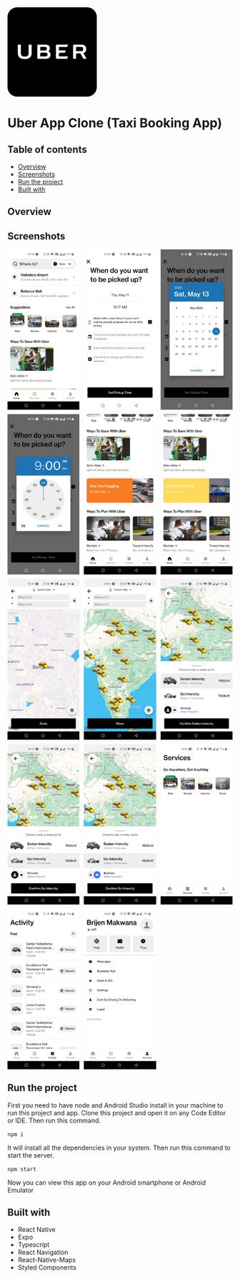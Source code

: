 <img src="./assets/icon.png" width="200" height="200"/>

# Uber App Clone (Taxi Booking App)

## Table of contents

- [Overview](#overview)
- [Screenshots](#screenshots)
- [Run the project](#Run-the-project)
- [Built with](#Built-with)

## Overview

## Screenshots

<div style="display: grid; grid-template-columns: repeat(3, 1fr); gap: 10px;">
  <img src="./assets/images/Screenshots/preview_1.jpg" alt="Screenshot 1" width="250">
  <img src="./assets/images/Screenshots/preview_2.jpg" alt="Screenshot 2" width="250">
  <img src="./assets/images/Screenshots/preview_3.jpg" alt="Screenshot 3" width="250">
  <img src="./assets/images/Screenshots/preview_4.jpg" alt="Screenshot 3" width="250">
  <img src="./assets/images/Screenshots/preview_5.jpg" alt="Screenshot 3" width="250">
  <img src="./assets/images/Screenshots/preview_6.jpg" alt="Screenshot 3" width="250">
  <img src="./assets/images/Screenshots/preview_7.jpg" alt="Screenshot 3" width="250">
  <img src="./assets/images/Screenshots/preview_8.jpg" alt="Screenshot 3" width="250">
  <img src="./assets/images/Screenshots/preview_9.jpg" alt="Screenshot 3" width="250">
  <img src="./assets/images/Screenshots/preview_10.jpg" alt="Screenshot 3" width="250">
  <img src="./assets/images/Screenshots/preview_11.jpg" alt="Screenshot 3" width="250">
  <img src="./assets/images/Screenshots/preview_12.jpg" alt="Screenshot 3" width="250">
  <img src="./assets/images/Screenshots/preview_13.jpg" alt="Screenshot 3" width="250">
  <img src="./assets/images/Screenshots/preview_14.jpg" alt="Screenshot 3" width="250">

</div>

## Run the project

First you need to have node and Android Studio install in your machine to run this project and app.
Clone this project and open it on any Code Editor or IDE.
Then run this command.

```
npm i
```

It will install all the dependencies in your system. Then run this command to start the server.

```
npm start
```

Now you can view this app on your Android smartphone or Android Emulator

## Built with

- React Native
- Expo
- Typescript
- React Navigation
- React-Native-Maps
- Styled Components
